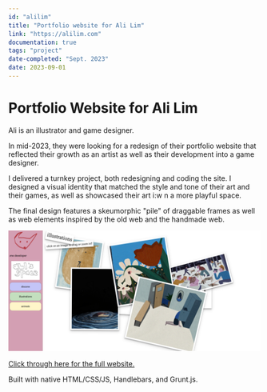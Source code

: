 ```yaml
---
id: "alilim"
title: "Portfolio website for Ali Lim"
link: "https://alilim.com"
documentation: true
tags: "project"
date-completed: "Sept. 2023"
date: 2023-09-01
---
```

Portfolio Website for Ali Lim
==================

Ali is an illustrator and game designer.

In mid-2023, they were looking for a redesign of their portfolio website that reflected their growth as an artist as well as their development into a game designer.

I delivered a turnkey project, both redesigning and coding the site. I designed a visual identity that matched the style and tone of their art and their games, as well as showcased their art i:w
n a more playful space. 


The final design features a skeumorphic "pile" of draggable frames as well as web elements inspired by the old web and the handmade web.

[![](../../assets/ali-website.png)](https://alilim.com)


[Click through here for the full website.](https://alilim.com)

Built with native HTML/CSS/JS, Handlebars, and Grunt.js.




